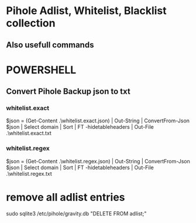 # Pihole Adlist, Whitelist, Blacklist collection
## Also usefull commands 


# POWERSHELL
## Convert Pihole Backup json to txt
### whitelist.exact
$json = (Get-Content .\whitelist.exact.json) | Out-String | ConvertFrom-Json
$json | Select domain | Sort | FT -hidetableheaders | Out-File .\whitelist.exact.txt
### whitelist.regex
$json = (Get-Content .\whitelist.regex.json) | Out-String | ConvertFrom-Json
$json | Select domain | Sort | FT -hidetableheaders | Out-File .\whitelist.regex.txt

# remove all adlist entries
sudo sqlite3 /etc/pihole/gravity.db "DELETE FROM adlist;"
